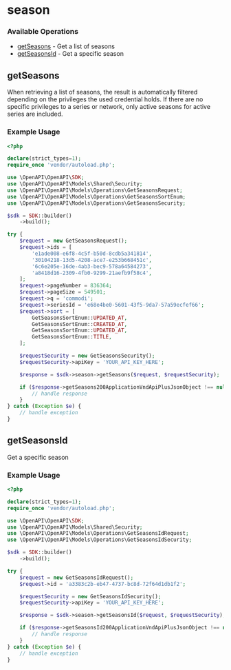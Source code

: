 # season

### Available Operations

* [getSeasons](#getseasons) - Get a list of seasons
* [getSeasonsId](#getseasonsid) - Get a specific season

## getSeasons

When retrieving a list of seasons, the result is automatically filtered depending on the
privileges the used credential holds. If there are no specific privileges to a series or network,
only active seasons for active series are included.


### Example Usage

```php
<?php

declare(strict_types=1);
require_once 'vendor/autoload.php';

use \OpenAPI\OpenAPI\SDK;
use \OpenAPI\OpenAPI\Models\Shared\Security;
use \OpenAPI\OpenAPI\Models\Operations\GetSeasonsRequest;
use \OpenAPI\OpenAPI\Models\Operations\GetSeasonsSortEnum;
use \OpenAPI\OpenAPI\Models\Operations\GetSeasonsSecurity;

$sdk = SDK::builder()
    ->build();

try {
    $request = new GetSeasonsRequest();
    $request->ids = [
        'e1ade008-e6f8-4c5f-b50d-8cdb5a341814',
        '30104218-13d5-4208-ace7-e253b668451c',
        '6c6e205e-16de-4ab3-bec9-578a64584273',
        'a8418d16-2309-4fb0-9299-21aefb9f58c4',
    ];
    $request->pageNumber = 836364;
    $request->pageSize = 549501;
    $request->q = 'commodi';
    $request->seriesId = 'e68e4be0-5601-43f5-9da7-57a59ecfef66';
    $request->sort = [
        GetSeasonsSortEnum::UPDATED_AT,
        GetSeasonsSortEnum::CREATED_AT,
        GetSeasonsSortEnum::UPDATED_AT,
        GetSeasonsSortEnum::TITLE,
    ];

    $requestSecurity = new GetSeasonsSecurity();
    $requestSecurity->apiKey = 'YOUR_API_KEY_HERE';

    $response = $sdk->season->getSeasons($request, $requestSecurity);

    if ($response->getSeasons200ApplicationVndApiPlusJsonObject !== null) {
        // handle response
    }
} catch (Exception $e) {
    // handle exception
}
```

## getSeasonsId

Get a specific season

### Example Usage

```php
<?php

declare(strict_types=1);
require_once 'vendor/autoload.php';

use \OpenAPI\OpenAPI\SDK;
use \OpenAPI\OpenAPI\Models\Shared\Security;
use \OpenAPI\OpenAPI\Models\Operations\GetSeasonsIdRequest;
use \OpenAPI\OpenAPI\Models\Operations\GetSeasonsIdSecurity;

$sdk = SDK::builder()
    ->build();

try {
    $request = new GetSeasonsIdRequest();
    $request->id = 'a3383c2b-eb47-4737-bc8d-72f64d1db1f2';

    $requestSecurity = new GetSeasonsIdSecurity();
    $requestSecurity->apiKey = 'YOUR_API_KEY_HERE';

    $response = $sdk->season->getSeasonsId($request, $requestSecurity);

    if ($response->getSeasonsId200ApplicationVndApiPlusJsonObject !== null) {
        // handle response
    }
} catch (Exception $e) {
    // handle exception
}
```
